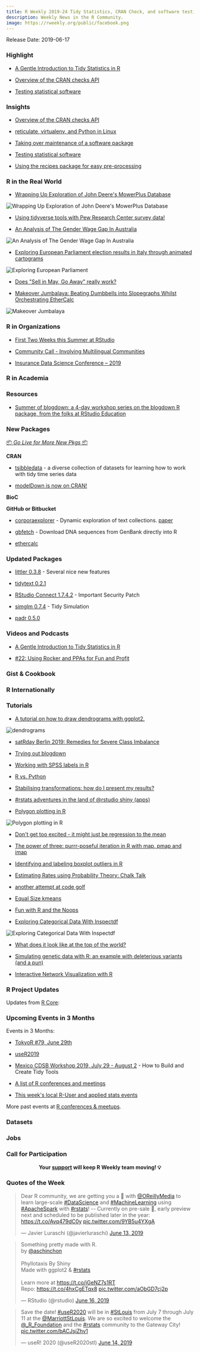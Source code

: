 ```yaml
---
title: R Weekly 2019-24 Tidy Statistics, CRAN Check, and software testing.
description: Weekly News in the R Community.
image: https://rweekly.org/public/facebook.png
---
```


Release Date: 2019-06-17

###  Highlight

+ [A Gentle Introduction to Tidy Statistics in R](https://resources.rstudio.com/webinars/a-gentle-introduction-to-tidy-statistics-in-r)

+ [Overview of the CRAN checks API](https://blog.r-hub.io/2019/06/10/cran-checks-api/)

+ [Testing statistical software](https://www.alexpghayes.com/blog/testing-statistical-software/)


### Insights

+ [Overview of the CRAN checks API](https://blog.r-hub.io/2019/06/10/cran-checks-api/)

+ [reticulate, virtualenv, and Python in Linux](https://rviews.rstudio.com/2019/06/10/reticulate-virtualenv-and-python-in-linux/)

+ [Taking over maintenance of a software package](https://ropensci.org/blog/2019/06/12/taking-over-maint/)

+ [Testing statistical software](https://www.alexpghayes.com/blog/testing-statistical-software/)

+ [Using the recipes package for easy pre-processing](http://www.rebeccabarter.com/blog/2019-06-06_pre_processing/)

### R in the Real World

+ [Wrapping Up Exploration of John Deere's MowerPlus Database](https://rud.is/b/2019/06/09/wrapping-up-exploration-of-john-deeres-mowerplus-database/)

![Wrapping Up Exploration of John Deere's MowerPlus Database](https://raw.githubusercontent.com/rweekly/image/master/2019/mow-speed.png)

+ [Using tidyverse tools with Pew Research Center survey data!](https://medium.com/pew-research-center-decoded/using-tidyverse-tools-with-pew-research-center-survey-data-in-r-bdfe61de0909)

+ [An Analysis of The Gender Wage Gap In Australia](https://theambitiouseconomist.com/an-analysis-of-the-gender-wage-gap-in-australia/)

![An Analysis of The Gender Wage Gap In Australia](https://raw.githubusercontent.com/rweekly/image/master/2019/nopadding3.png)

+ [Exploring European Parliament election results in Italy through animated cartograms](https://medium.com/european-data-journalism-network/european-elections-2019-and-italys-varying-size-fb4ed07d4ff6)

![Exploring European Parliament](https://raw.githubusercontent.com/rweekly/image/master/2019/vote.png)

+ [Does "Sell in May, Go Away" really work?](https://theautomatic.net/2019/06/11/does-sell-in-may-go-away-really-work/)


+ [Makeover Jumbalaya: Beating Dumbbells into Slopegraphs Whilst Orchestrating EtherCalc](https://rud.is/b/2019/06/11/makeover-jumbalaya-beating-dumbbells-into-slopegraphs-whilst-orchestrating-ethercalc/)

![Makeover Jumbalaya](https://raw.githubusercontent.com/rweekly/image/master/2019/slope-04.png)

###  R in Organizations

+ [First Two Weeks this Summer at RStudio](https://jcahoon.netlify.com/post/2019/06/16/first-two-weeks-this-summer-at-rstudio/)

+ [Community Call - Involving Multilingual Communities](https://ropensci.org/blog/2019/06/13/commcall-jun2019/)

+ [Insurance Data Science Conference – 2019](http://ronaldrichman.co.za/2019/06/13/insurance-data-science-conference-2019/)


###  R in Academia



###  Resources

+ [Summer of blogdown: a 4-day workshop series on the blogdown R package, from the folks at RStudio Education](https://summer-of-blogdown.netlify.com/)

###  New Packages

<p class="added-hostname"><a href="https://rweekly.org/live" target="_blank" class="externalLink">📦 <i>Go Live for More New Pkgs</i> 📦</a></p>

**CRAN**

+ [tsibbledata](https://www.mitchelloharawild.com/blog/tsibbledata/) - a diverse collection of datasets for learning how to work with tidy time series data

+ [modelDown is now on CRAN!](http://smarterpoland.pl/index.php/2019/06/modeldown-is-now-on-cran/)

**BioC**



**GitHub or Bitbucket**

+ [corporaexplorer](https://github.com/kgjerde/corporaexplorer) - Dynamic exploration of text collections. [paper](https://joss.theoj.org/papers/10.21105/joss.01342)

+ [gbfetch](https://github.com/joelnitta/gbfetch) - Download DNA sequences from GenBank directly into R


+ [ethercalc](https://rud.is/b/2019/06/15/introducing-the-ethercalc-package/)



### Updated Packages


+ [littler 0.3.8](http://dirk.eddelbuettel.com/blog/2019/06/09#littler-0.3.8) - Several nice new features

+ [tidytext 0.2.1](https://juliasilge.com/blog/sentiment-lexicons/)

+ [RStudio Connect 1.7.4.2](https://blog.rstudio.com/2019/06/13/rstudio-connect-1-7-4-2-important-security-patch/) - Important Security Patch


+ [simglm 0.7.4](https://brandonlebeau.org/2019/06/11/simglm-0-7-4/) - Tidy Simulation

+ [padr 0.5.0](https://edwinth.github.io/blog/padr-v-0-5-0/)

###  Videos and Podcasts

+ [A Gentle Introduction to Tidy Statistics in R](https://resources.rstudio.com/webinars/a-gentle-introduction-to-tidy-statistics-in-r)


+ [#22: Using Rocker and PPAs for Fun and Profit](http://dirk.eddelbuettel.com/blog/2019/06/09#022_rocker_and_ppas)

### Gist & Cookbook



### R Internationally



###  Tutorials

+ [A tutorial on how to draw dendrograms with ggplot2.](https://atrebas.github.io/post/2019-06-08-lightweight-dendrograms/)

![dendrograms](https://raw.githubusercontent.com/rweekly/image/master/2019/dend.png)

+ [satRday Berlin 2019: Remedies for Severe Class Imbalance](https://juanitorduz.github.io/class_imbalance/)

+ [Trying out blogdown](https://desireedeleon.netlify.com/post/2019/trying-out-blogdown/)

+ [Working with SPSS labels in R](https://martinctc.github.io/blog/working-with-spss-labels-in-r/)

+ [R vs. Python](https://matloff.wordpress.com/2019/06/12/r-vs-python/)

+ [Stabilising transformations: how do I present my results?](https://www.statforbiology.com/2019/stat_general_reportingresults/)

+ [#rstats adventures in the land of @rstudio shiny (apps)](http://www.christopherlortie.info/adventures-in-the-land-of-rstudio-shiny-apps/)

+ [Polygon plotting in R](http://www.theanalyticslab.nl/polygon-plotting-in-r/)

![Polygon plotting in R](https://raw.githubusercontent.com/rweekly/image/master/2019/polygon_plot_utrecht.png)

+ [Don't get too excited - it might just be regression to the mean](https://www.rdatagen.net/post/regression-to-the-mean/)

+ [The power of three: purrr-poseful iteration in R with map, pmap and imap](https://www.zevross.com/blog/2019/06/11/the-power-of-three-purrr-poseful-iteration-in-r-with-map-pmap-and-imap/)

+ [Identifying and labeling boxplot outliers in R](https://www.dsquintana.blog/labeling-boxplot-outliers/)


+ [Estimating Rates using Probability Theory: Chalk Talk](http://www.win-vector.com/blog/2019/06/estimating-rates-using-probability-theory-chalk-talk/)


+ [another attempt at code golf](https://xianblog.wordpress.com/2019/06/12/another-attempt-at-code-golf/)


+ [Equal Size kmeans](https://rviews.rstudio.com/2019/06/13/equal-size-kmeans/)



+ [Fun with R and the Noops](http://blog.revolutionanalytics.com/2019/06/noops-and-r.html)

+ [Exploring Categorical Data With Inspectdf](https://alastairrushworth.github.io/Exploring-categorical-data-with-inspectdf/)

![Exploring Categorical Data With Inspectdf](https://raw.githubusercontent.com/rweekly/image/master/2019/inspectdf.png)

+ [What does it look like at the top of the world?](https://www.simoncoulombe.com/2019/06/top-of-the-world/)

+ [Simulating genetic data with R: an example with deleterious variants (and a pun)](https://onunicornsandgenes.blog/2019/06/16/simulating-genetic-data-with-r-an-example-with-deleterious-variants-and-a-pun/)

+ [Interactive Network Visualization with R](https://www.statworx.com/de/blog/interactive-network-visualization-with-r/)

<!--<div class="post-more-begi
n></div><div class="post-more-end"></div>-->

###  R Project Updates

Updates from [R Core](http://developer.r-project.org/blosxom.cgi/R-devel/NEWS):


###  Upcoming Events in 3 Months

Events in 3 Months:

+ [TokyoR #79, June 29th](https://tokyor.connpass.com/event/135622/)

+ [useR2019](http://www.user2019.fr/)

+ [Mexico CDSB Workshop 2019, July 29 - August 2](https://comunidadbioinfo.github.io/post/building-tidy-tools-cdsb-runconf-2019/) - How to Build and Create Tidy Tools

+ [A list of R conferences and meetings](https://jumpingrivers.github.io/meetingsR/events.html)

+ [This week's local R-User and applied stats events](https://community.rstudio.com/c/irl)


More past events at [R conferences & meetups](https://conf.rweekly.org).


### Datasets

### Jobs




###  Call for Participation


<p class="hide-support added-hostname support-rweekly" style="text-align: center;font-weight: bold;">Your <a class="non-visited externalLink" href="https://www.patreon.com/rweekly" onclick="pas(this)">support</a> will keep R Weekly team moving! 💡</p>

###  Quotes of the Week

<blockquote class="twitter-tweet" data-lang="en"><p lang="en" dir="ltr">Dear R community, we are getting you a 📘 with <a href="https://twitter.com/OReillyMedia?ref_src=twsrc%5Etfw">@OReillyMedia</a> to learn large-scale <a href="https://twitter.com/hashtag/DataScience?src=hash&amp;ref_src=twsrc%5Etfw">#DataScience</a> and <a href="https://twitter.com/hashtag/MachineLearning?src=hash&amp;ref_src=twsrc%5Etfw">#MachineLearning</a>  using <a href="https://twitter.com/hashtag/ApacheSpark?src=hash&amp;ref_src=twsrc%5Etfw">#ApacheSpark</a> with <a href="https://twitter.com/hashtag/rstats?src=hash&amp;ref_src=twsrc%5Etfw">#rstats</a>! -- Currently on pre-sale 🎉, early preview next and scheduled to be published later in the year: <a href="https://t.co/Avq479dC0y">https://t.co/Avq479dC0y</a> <a href="https://t.co/9YB5u4YXgA">pic.twitter.com/9YB5u4YXgA</a></p>&mdash; Javier Luraschi (@javierluraschi) <a href="https://twitter.com/javierluraschi/status/1139258531918467072?ref_src=twsrc%5Etfw">June 13, 2019</a></blockquote>


<blockquote class="twitter-tweet" data-lang="en"><p lang="en" dir="ltr">Something pretty made with R.<br>by <a href="https://twitter.com/aschinchon?ref_src=twsrc%5Etfw">@aschinchon</a><br><br>Phyllotaxis By Shiny<br>Made with ggplot2 &amp; <a href="https://twitter.com/hashtag/rstats?src=hash&amp;ref_src=twsrc%5Etfw">#rstats</a><br>⠀<br>Learn more at <a href="https://t.co/jGeNZ7s1RT">https://t.co/jGeNZ7s1RT</a><br>Repo: <a href="https://t.co/4hxCgETqx8">https://t.co/4hxCgETqx8</a> <a href="https://t.co/aObGD7cj2p">pic.twitter.com/aObGD7cj2p</a></p>&mdash; RStudio (@rstudio) <a href="https://twitter.com/rstudio/status/1140156562343911424?ref_src=twsrc%5Etfw">June 16, 2019</a></blockquote>

<blockquote class="twitter-tweet" data-lang="en"><p lang="en" dir="ltr">Save the date! <a href="https://twitter.com/hashtag/useR2020?src=hash&amp;ref_src=twsrc%5Etfw">#useR2020</a> will be in <a href="https://twitter.com/hashtag/StLouis?src=hash&amp;ref_src=twsrc%5Etfw">#StLouis</a> from July 7 through July 11 at the <a href="https://twitter.com/MarriottStLouis?ref_src=twsrc%5Etfw">@MarriottStLouis</a>. We are so excited to welcome the <a href="https://twitter.com/_R_Foundation?ref_src=twsrc%5Etfw">@_R_Foundation</a> and the <a href="https://twitter.com/hashtag/rstats?src=hash&amp;ref_src=twsrc%5Etfw">#rstats</a> community to the Gateway City! <a href="https://t.co/bACJsjZhv1">pic.twitter.com/bACJsjZhv1</a></p>&mdash; useR! 2020 (@useR2020stl) <a href="https://twitter.com/useR2020stl/status/1139556597741629440?ref_src=twsrc%5Etfw">June 14, 2019</a></blockquote>

